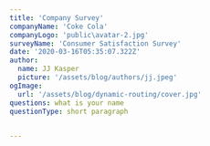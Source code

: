 ```yaml
---
title: 'Company Survey'
companyName: 'Coke Cola'
companyLogo: 'public\avatar-2.jpg'
surveyName: 'Consumer Satisfaction Survey'
date: '2020-03-16T05:35:07.322Z'
author:
  name: JJ Kasper
  picture: '/assets/blog/authors/jj.jpeg'
ogImage:
  url: '/assets/blog/dynamic-routing/cover.jpg'
questions: what is your name
questionType: short paragraph

  
---
```


